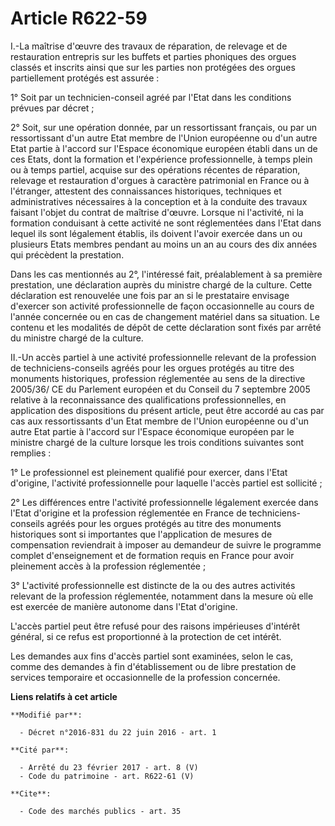 # Article R622-59

I.-La maîtrise d'œuvre des travaux de réparation, de relevage et de restauration entrepris sur les buffets et parties
phoniques des orgues classés et inscrits ainsi que sur les parties non protégées des orgues partiellement protégés est
assurée : 

1° Soit par un technicien-conseil agréé par l'Etat dans les conditions prévues par décret ; 

2° Soit, sur une opération donnée, par un ressortissant français, ou par un ressortissant d'un autre Etat membre de l'Union
européenne ou d'un autre Etat partie à l'accord sur l'Espace économique européen établi dans un de ces Etats, dont la
formation et l'expérience professionnelle, à temps plein ou à temps partiel, acquise sur des opérations récentes de
réparation, relevage et restauration d'orgues à caractère patrimonial en France ou à l'étranger, attestent des connaissances
historiques, techniques et administratives nécessaires à la conception et à la conduite des travaux faisant l'objet du
contrat de maîtrise d'œuvre. Lorsque ni l'activité, ni la formation conduisant à cette activité ne sont réglementées dans
l'Etat dans lequel ils sont légalement établis, ils doivent l'avoir exercée dans un ou plusieurs Etats membres pendant au
moins un an au cours des dix années qui précèdent la prestation. 

Dans les cas mentionnés au 2°, l'intéressé fait, préalablement à sa première prestation, une déclaration auprès du ministre
chargé de la culture. Cette déclaration est renouvelée une fois par an si le prestataire envisage d'exercer son activité
professionnelle de façon occasionnelle au cours de l'année concernée ou en cas de changement matériel dans sa situation. Le
contenu et les modalités de dépôt de cette déclaration sont fixés par arrêté du ministre chargé de la culture. 

II.-Un accès partiel à une activité professionnelle relevant de la profession de techniciens-conseils agréés pour les orgues
protégés au titre des monuments historiques, profession réglementée au sens de la directive 2005/36/ CE du Parlement européen
et du Conseil du 7 septembre 2005 relative à la reconnaissance des qualifications professionnelles, en application des
dispositions du présent article, peut être accordé au cas par cas aux ressortissants d'un Etat membre de l'Union européenne
ou d'un autre Etat partie à l'accord sur l'Espace économique européen par le ministre chargé de la culture lorsque les trois
conditions suivantes sont remplies : 

1° Le professionnel est pleinement qualifié pour exercer, dans l'Etat d'origine, l'activité professionnelle pour laquelle
l'accès partiel est sollicité ; 

2° Les différences entre l'activité professionnelle légalement exercée dans l'Etat d'origine et la profession réglementée en
France de techniciens-conseils agréés pour les orgues protégés au titre des monuments historiques sont si importantes que
l'application de mesures de compensation reviendrait à imposer au demandeur de suivre le programme complet d'enseignement et
de formation requis en France pour avoir pleinement accès à la profession réglementée ; 

3° L'activité professionnelle est distincte de la ou des autres activités relevant de la profession réglementée, notamment
dans la mesure où elle est exercée de manière autonome dans l'Etat d'origine. 

L'accès partiel peut être refusé pour des raisons impérieuses d'intérêt général, si ce refus est proportionné à la protection
de cet intérêt. 

Les demandes aux fins d'accès partiel sont examinées, selon le cas, comme des demandes à fin d'établissement ou de libre
prestation de services temporaire et occasionnelle de la profession concernée.

**Liens relatifs à cet article**

	**Modifié par**:

	  - Décret n°2016-831 du 22 juin 2016 - art. 1

	**Cité par**:

	  - Arrêté du 23 février 2017 - art. 8 (V)
	  - Code du patrimoine - art. R622-61 (V)

	**Cite**:

	  - Code des marchés publics - art. 35
